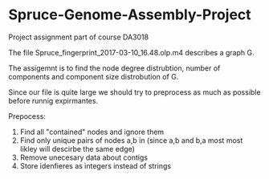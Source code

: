 # Spruce-Genome-Assembly-Project
Project assignment part of course DA3018

The file Spruce_fingerprint_2017-03-10_16.48.olp.m4 describes a graph G.

The assigemnt is to find the node degree distrubtion, number of components and component size distrobution of G.

Since our file is quite large we should try to preprocess as much as possible before runnig expirmantes.

Prepocess: 

1. Find all "contained" nodes and ignore them
2. Find only unique pairs of nodes a,b in (since a,b and b,a most most likley will descirbe the same edge)
3. Remove unecesary data about contigs
4. Store idenfieres as integers instead of strings

